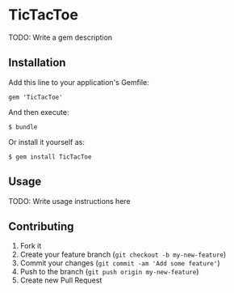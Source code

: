 # TicTacToe

TODO: Write a gem description

## Installation

Add this line to your application's Gemfile:

    gem 'TicTacToe'

And then execute:

    $ bundle

Or install it yourself as:

    $ gem install TicTacToe

## Usage

TODO: Write usage instructions here

## Contributing

1. Fork it
2. Create your feature branch (`git checkout -b my-new-feature`)
3. Commit your changes (`git commit -am 'Add some feature'`)
4. Push to the branch (`git push origin my-new-feature`)
5. Create new Pull Request
